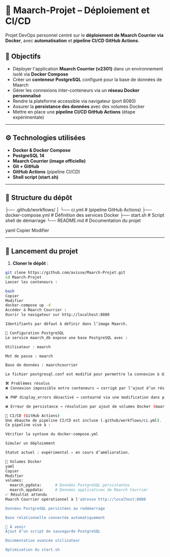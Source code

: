 # 📁 Maarch-Projet – Déploiement et CI/CD

Projet DevOps personnel centré sur le **déploiement de Maarch Courrier via Docker**, avec **automatisation** et **pipeline CI/CD GitHub Actions**.

## 🎯 Objectifs

- Déployer l'application **Maarch Courrier (v2301)** dans un environnement isolé via **Docker Compose**
- Créer un **conteneur PostgreSQL** configuré pour la base de données de Maarch
- Gérer les connexions inter-conteneurs via un **réseau Docker personnalisé**
- Rendre la plateforme accessible via navigateur (port 8080)
- Assurer la **persistance des données** avec des volumes Docker
- Mettre en place une **pipeline CI/CD GitHub Actions** (étape expérimentale)

---

## ⚙️ Technologies utilisées

- **Docker & Docker Compose**
- **PostgreSQL 14**
- **Maarch Courrier (image officielle)**
- **Git + GitHub**
- **GitHub Actions** (pipeline CI/CD)
- **Shell script (start.sh)**

---

## 📂 Structure du dépôt

├── .github/workflows/
│ └── ci.yml # (pipeline GitHub Actions)
├── docker-compose.yml # Définition des services Docker
├── start.sh # Script shell de démarrage
└── README.md # Documentation du projet

yaml
Copier
Modifier

---

## 🚀 Lancement du projet

1. **Cloner le dépôt** :
```bash
git clone https://github.com/avisse/Maarch-Projet.git
cd Maarch-Projet
Lancer les conteneurs :

bash
Copier
Modifier
docker-compose up -d
Accéder à Maarch Courrier :
Ouvrir le navigateur sur http://localhost:8080

Identifiants par défaut à définir dans l’image Maarch.

🐘 Configuration PostgreSQL
Le service maarch_db expose une base PostgreSQL avec :

Utilisateur : maarch

Mot de passe : maarch

Base de données : maarchcourrier

Le fichier postgresql.conf est modifié pour permettre la connexion à distance via listen_addresses = '*'.

🛠 Problèmes résolus
❌ Connexion impossible entre conteneurs → corrigé par l’ajout d’un réseau Docker commun (maarch_net)

❌ PHP display_errors désactivé → contourné via une modification dans php.ini

❌ Erreur de persistance → résolution par ajout de volumes Docker (maarch_pgdata, maarch_appdata)

🔁 CI/CD (GitHub Actions)
Une ébauche de pipeline CI/CD est incluse (.github/workflows/ci.yml).
Ce pipeline vise à :

Vérifier la syntaxe du docker-compose.yml

Simuler un déploiement

Statut actuel : expérimental – en cours d’amélioration.

💾 Volumes Docker
yaml
Copier
Modifier
volumes:
  maarch_pgdata:      # Données PostgreSQL persistantes
  maarch_appdata:     # Données applicatives de Maarch Courrier
✅ Résultat attendu
Maarch Courrier opérationnel à l'adresse http://localhost:8080

Données PostgreSQL persistées au redémarrage

Base relationnelle connectée automatiquement

📌 À venir
Ajout d’un script de sauvegarde PostgreSQL

Documentation avancée utilisateur

Optimisation du start.sh

